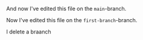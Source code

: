 And now I've edited this file on the `main`-branch.

Now I've edited this file on the `first-branch`-branch.

I delete a braanch